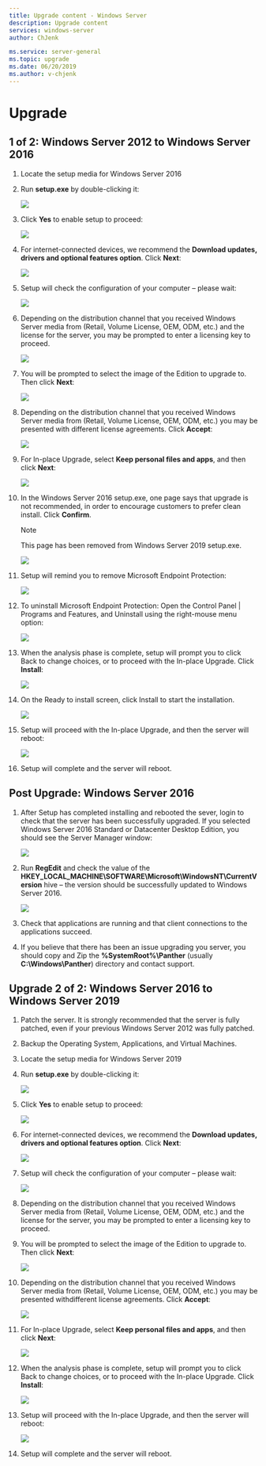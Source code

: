 ```yaml
---
title: Upgrade content - Windows Server
description: Upgrade content
services: windows-server
author: ChJenk

ms.service: server-general
ms.topic: upgrade
ms.date: 06/20/2019
ms.author: v-chjenk
---
```


# Upgrade

## 1 of 2: Windows Server 2012 to Windows Server 2016

1. Locate the setup media for Windows Server 2016
2. Run **setup.exe** by double-clicking it:

    ![](https://raw.githubusercontent.com/coreyp-at-msft/ws-upgrade-center/dev/en-US/media/0366bb2b99b5a7fa1e9f7c84bbebedff.png)

3. Click **Yes** to enable setup to proceed:

    ![](https://raw.githubusercontent.com/coreyp-at-msft/ws-upgrade-center/dev/en-US/media/09857af309e1ed53941c11c404deb7fd.png)

4. For internet-connected devices, we recommend the **Download updates, drivers and optional features option**. Click **Next**:

    ![](https://raw.githubusercontent.com/coreyp-at-msft/ws-upgrade-center/dev/en-US/media/9bf1135b71ee60f77f78b5995a48952c.png)

5. Setup will check the configuration of your computer – please wait:

    ![](https://raw.githubusercontent.com/coreyp-at-msft/ws-upgrade-center/dev/en-US/media/afd76a36717b8fbe6e452643de4452bf.png)

6. Depending on the distribution channel that you received Windows Server media from (Retail, Volume License, OEM, ODM, etc.) and the license for the server, you may be prompted to enter a licensing key to proceed.

    ![](https://raw.githubusercontent.com/coreyp-at-msft/ws-upgrade-center/dev/en-US/media/f27a1be2a4217317322bc5166f528a14.png)

7. You will be prompted to select the image of the Edition to upgrade to. Then click **Next**:

    ![](https://raw.githubusercontent.com/coreyp-at-msft/ws-upgrade-center/dev/en-US/media/bee39ba698dbe1f69fe55112eaaf8a89.png)

8. Depending on the distribution channel that you received Windows Server media from (Retail, Volume License, OEM, ODM, etc.) you may be presented with different license agreements. Click **Accept**:

    ![](https://raw.githubusercontent.com/coreyp-at-msft/ws-upgrade-center/dev/en-US/media/d87341e744ab6caa5c0e3a317ceea8f5.png)

9. For In-place Upgrade, select **Keep personal files and apps**, and then click **Next**:

    ![](https://raw.githubusercontent.com/coreyp-at-msft/ws-upgrade-center/dev/en-US/media/951ab4807d3a5d5850746f9a8764e13c.png)

10. In the Windows Server 2016 setup.exe, one page says that upgrade is not recommended, in order to encourage customers to prefer clean install. Click **Confirm**.

    > [!NOTE] 
    > This page has been removed from Windows Server 2019 setup.exe.

    ![](https://raw.githubusercontent.com/coreyp-at-msft/ws-upgrade-center/dev/en-US/media/9a877f6eef7ced554fb1b6e613eb70d6.png)

11. Setup will remind you to remove Microsoft Endpoint Protection:

    ![](https://raw.githubusercontent.com/coreyp-at-msft/ws-upgrade-center/dev/en-US/media/3c7c2a26a6c04697a42c6ffee05b3e15.png)

12. To uninstall Microsoft Endpoint Protection: Open the Control Panel \| Programs and Features, and Uninstall using the right-mouse menu option:

    ![](https://raw.githubusercontent.com/coreyp-at-msft/ws-upgrade-center/dev/en-US/media/8a197d726baeb91f5a29dbf7ef05355e.png)

13. When the analysis phase is complete, setup will prompt you to click Back to change choices, or to proceed with the In-place Upgrade. Click **Install**:

    ![](https://raw.githubusercontent.com/coreyp-at-msft/ws-upgrade-center/dev/en-US/media/9a51d6b68af9b1cc07e1491cd39e7376.png)

14. On the Ready to install screen, click Install to start the installation.

    ![](https://raw.githubusercontent.com/coreyp-at-msft/ws-upgrade-center/dev/en-US/media/54d7be855b119a50d268b8bb86378c23.png)

15. Setup will proceed with the In-place Upgrade, and then the server will reboot:

    ![](https://raw.githubusercontent.com/coreyp-at-msft/ws-upgrade-center/dev/en-US/media/dfce071774c23740ccbe83c2fd06ec14.png)

16. Setup will complete and the server will reboot.

## Post Upgrade: Windows Server 2016

1. After Setup has completed installing and rebooted the sever, login to check that the server has been successfully upgraded. If you selected Windows Server 2016 Standard or Datacenter Desktop Edition, you should see the Server Manager window:

    ![](https://raw.githubusercontent.com/coreyp-at-msft/ws-upgrade-center/dev/en-US/media/58e0cdaa3f117462739dd2809f6de98f.png)

2. Run **RegEdit** and check the value of the **HKEY_LOCAL_MACHINE\\SOFTWARE\\Microsoft\\WindowsNT\\CurrentVersion** hive – the version should be successfully updated to Windows Server 2016.

    ![](https://raw.githubusercontent.com/coreyp-at-msft/ws-upgrade-center/dev/en-US/media/0e567f3f18cd7a82ef3eb8f823c1deb0.png)

3. Check that applications are running and that client connections to the applications succeed.

4. If you believe that there has been an issue upgrading you server, you should copy and Zip the **%SystemRoot%\\Panther** (usually **C:\\Windows\\Panther**) directory and contact support.

## Upgrade 2 of 2: Windows Server 2016 to Windows Server 2019

1. Patch the server. It is strongly recommended that the server is fully patched, even if your previous Windows Server 2012 was fully patched.
2. Backup the Operating System, Applications, and Virtual Machines.
3. Locate the setup media for Windows Server 2019
4. Run **setup.exe** by double-clicking it:

    ![](https://raw.githubusercontent.com/coreyp-at-msft/ws-upgrade-center/dev/en-US/media/f39beb31fce373d697286672763188d9.png)

5. Click **Yes** to enable setup to proceed:

    ![](https://raw.githubusercontent.com/coreyp-at-msft/ws-upgrade-center/dev/en-US/media/7d4091101383ba57e7b5738be68ebace.png)

6. For internet-connected devices, we recommend the **Download updates, drivers and optional features option**. Click **Next**:

    ![](https://raw.githubusercontent.com/coreyp-at-msft/ws-upgrade-center/dev/en-US/media/d02beed2270efba4731b5e43b3214636.png)

7. Setup will check the configuration of your computer – please wait:

    ![](https://raw.githubusercontent.com/coreyp-at-msft/ws-upgrade-center/dev/en-US/media/3cd5af2a59bd4d0fef2161d3f3fcf927.png)

8. Depending on the distribution channel that you received Windows Server media from (Retail, Volume License, OEM, ODM, etc.) and the license for the server, you may be prompted to enter a licensing key to proceed.

9. You will be prompted to select the image of the Edition to upgrade to. Then click **Next**:

    ![](https://raw.githubusercontent.com/coreyp-at-msft/ws-upgrade-center/dev/en-US/media/6865f8bfb71d48c49177c81d4de93304.png)

10. Depending on the distribution channel that you received Windows Server media from (Retail, Volume License, OEM, ODM, etc.) you may be presented withdifferent license agreements. Click **Accept**:

    ![](https://raw.githubusercontent.com/coreyp-at-msft/ws-upgrade-center/dev/en-US/media/4e51867e80368a612e754f47dff39e8c.png)

11. For In-place Upgrade, select **Keep personal files and apps**, and then click **Next**:

    ![](https://raw.githubusercontent.com/coreyp-at-msft/ws-upgrade-center/dev/en-US/media/91a80f34d104f29602aada11ccc07c28.png)

12. When the analysis phase is complete, setup will prompt you to click Back to change choices, or to proceed with the In-place Upgrade. Click **Install**:

    ![](https://raw.githubusercontent.com/coreyp-at-msft/ws-upgrade-center/dev/en-US/media/19e9bb1f6d113c95773a7740af2e74c6.png)

13. Setup will proceed with the In-place Upgrade, and then the server will reboot:

    ![](https://raw.githubusercontent.com/coreyp-at-msft/ws-upgrade-center/dev/en-US/media/148f5f838013bb5f99015532e31c2c8a.png)

14. Setup will complete and the server will reboot.
